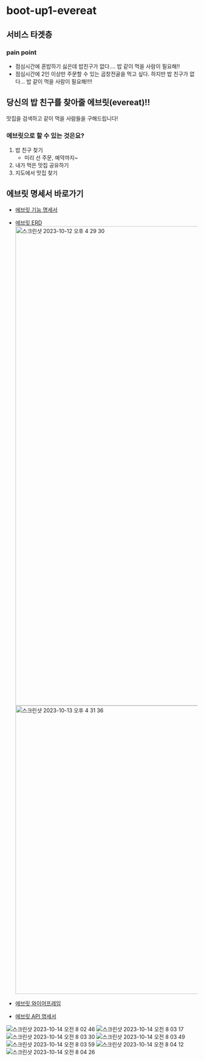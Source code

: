 # boot-up1-evereat

## 서비스 타겟층
### pain point
- 점심시간에 혼밥하기 싫은데 밥친구가 없다.... 밥 같이 먹을 사람이 필요해!!
- 점심시간에 2인 이상만 주문할 수 있는 곱창전골을 먹고 싶다. 하지만 밥 친구가 없다... 밥 같이 먹을 사람이 필요해!!!!

## 당신의 밥 친구를 찾아줄 에브릿(evereat)!!
맛집을 검색하고 같이 먹을 사람들을 구해드립니다!

### 에브릿으로 할 수 있는 것은요?
1. 밥 친구 찾기
    - 미리 선 주문, 예약까지~
2. 내가 먹은 맛집 공유하기
3. 지도에서 맛집 찾기

## 에브릿 명세서 바로가기
- [에브릿 기능 명세서](https://www.notion.so/20f9ae76c4114619901e706a2ae0c945?pvs=4)
- [에브릿 ERD](https://www.erdcloud.com/d/zQukBDYhbdcHZyPSw)
      <img width="1260" alt="스크린샷 2023-10-12 오후 4 29 30" src="https://github.com/Kernel360/boot-up1-evereat/assets/68376744/4f3f5ec7-48df-4776-9429-92ef6cab0681">
      <img width="758" alt="스크린샷 2023-10-13 오후 4 31 36" src="https://github.com/Kernel360/boot-up1-evereat/assets/68376744/3b16de8a-2ff2-40cc-b7e6-66af29cd2e4d">

- [에브릿 와이어프레임](https://www.figma.com/file/eZwPGzAF6Q6BFYAkJsF52e/evereat?type=design&node-id=0%3A1&mode=design&t=CDyPMleeumjw4JM6-1)
- [에브릿 API 명세서](https://www.notion.so/evereat-API-975944d5631b410d992bbe97acd9a4e8?pvs=4)

![스크린샷 2023-10-14 오전 8 02 46](https://github.com/ShineCorine/boot-up1-evereat/assets/124959156/77b2ce02-758c-485a-b76b-c4820829d9fb)
![스크린샷 2023-10-14 오전 8 03 17](https://github.com/ShineCorine/boot-up1-evereat/assets/124959156/604afccd-c34e-492d-985f-e74edf32d644)
![스크린샷 2023-10-14 오전 8 03 30](https://github.com/ShineCorine/boot-up1-evereat/assets/124959156/d697567d-370b-4df2-8bbe-81b98b3aac02)
![스크린샷 2023-10-14 오전 8 03 49](https://github.com/ShineCorine/boot-up1-evereat/assets/124959156/edb19eb5-e67c-4233-b559-d9abf1cc6b2a)
![스크린샷 2023-10-14 오전 8 03 59](https://github.com/ShineCorine/boot-up1-evereat/assets/124959156/df910824-41b3-4794-8b11-ab86ce4917dd)
![스크린샷 2023-10-14 오전 8 04 12](https://github.com/ShineCorine/boot-up1-evereat/assets/124959156/60515bbc-0873-4772-92f2-61c95cc62ce0)
![스크린샷 2023-10-14 오전 8 04 26](https://github.com/ShineCorine/boot-up1-evereat/assets/124959156/6849bd2b-3f11-4894-bd14-4efc9ed4a882)

